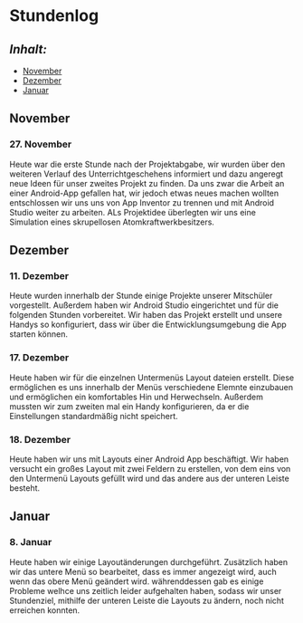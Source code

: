# Stundenlog

## *Inhalt:* <a name="Inhalt"></a>
* [November](#November)
* [Dezember](#Dezember)
* [Januar](#Januar)


## November <a name="November"></a>

### 27. November

Heute war die erste Stunde nach der Projektabgabe, wir wurden über den weiteren Verlauf des Unterrichtgeschehens informiert und dazu angeregt neue Ideen für unser zweites Projekt zu finden. Da uns zwar die Arbeit an einer Android-App gefallen hat, wir jedoch etwas neues machen wollten entschlossen wir uns uns von App Inventor zu trennen und mit Android Studio weiter zu arbeiten. ALs Projektidee überlegten wir uns eine Simulation eines skrupellosen Atomkraftwerkbesitzers.


## Dezember <a name="Dezember"></a>

### 11. Dezember

Heute wurden innerhalb der Stunde einige Projekte unserer Mitschüler vorgestellt. Außerdem haben wir Android Studio eingerichtet und für die folgenden Stunden vorbereitet. Wir haben das Projekt erstellt und unsere Handys so konfiguriert, dass wir über die Entwicklungsumgebung die App starten können.


### 17. Dezember

Heute haben wir für die einzelnen Untermenüs Layout dateien erstellt. Diese ermöglichen es uns innerhalb der Menüs verschiedene Elemnte einzubauen und ermöglichen ein komfortables Hin und Herwechseln. Außerdem mussten wir zum zweiten mal ein Handy konfigurieren, da er die Einstellungen standardmäßig nicht speichert.


### 18. Dezember 

Heute haben wir uns mit Layouts einer Android App beschäftigt. Wir haben versucht ein großes Layout mit zwei Feldern zu erstellen, von dem eins von den Untermenü Layouts gefüllt wird und das andere aus der unteren Leiste besteht. 


## Januar <a name="Januar"></a>

### 8. Januar

Heute haben wir einige Layoutänderungen durchgeführt. Zusätzlich haben wir das untere Menü so bearbeitet, dass es immer angezeigt wird, auch wenn das obere Menü geändert wird. währenddessen gab es einige Probleme welhce uns zeitlich leider aufgehalten haben, sodass wir unser Stundenziel, mithilfe der unteren Leiste die Layouts zu ändern, noch nicht erreichen konnten. 
